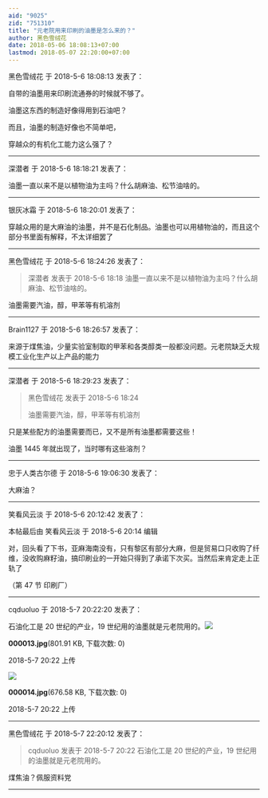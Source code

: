 ```yaml
---
aid: "9025"
zid: "751310"
title: "元老院用来印刷的油墨是怎么来的？"
author: 黑色雪绒花
date: 2018-05-06 18:08:13+07:00
lastmod: 2018-05-07 22:20:00+07:00
---
```


黑色雪绒花 于 2018-5-6 18:08:13 发表了：

自带的油墨用来印刷流通券的时候就不够了。

油墨这东西的制造好像得用到石油吧？

而且，油墨的制造好像也不简单吧，

穿越众的有机化工能力这么强了？

---

深潜者 于 2018-5-6 18:18:21 发表了：

油墨一直以来不是以植物油为主吗？什么胡麻油、松节油啥的。

---

银灰冰霜 于 2018-5-6 18:20:01 发表了：

穿越众用的是大麻油的油墨，并不是石化制品。油墨也可以用植物油的，而且这个部分书里面有解释，不太详细罢了

---

黑色雪绒花 于 2018-5-6 18:24:26 发表了：

> 深潜者 发表于 2018-5-6 18:18 油墨一直以来不是以植物油为主吗？什么胡麻油、松节油啥的。

油墨需要汽油，醇，甲苯等有机溶剂

---

Brain1127 于 2018-5-6 18:26:57 发表了：

来源于煤焦油，少量实验室制取的甲苯和各类醇类一般都没问题。元老院缺乏大规模工业化生产以上产品的能力

---

深潜者 于 2018-5-6 18:29:23 发表了：

> 黑色雪绒花 发表于 2018-5-6 18:24
>
> 油墨需要汽油，醇，甲苯等有机溶剂

只是某些配方的油墨需要而已，又不是所有油墨都需要这些！

油墨 1445 年就出现了，当时哪有这些溶剂？

---

忠于人类古尔德 于 2018-5-6 19:06:30 发表了：

大麻油？

---

笑看风云淡 于 2018-5-6 20:12:42 发表了：

本帖最后由 笑看风云淡 于 2018-5-6 20:14 编辑

对，回头看了下书，亚麻海南没有，只有黎区有部分大麻，但是贸易口只收购了纤维，没收购麻籽油，搞印刷业的一开始只得到了承诺下次买。当然后来肯定走上正轨了

（第 47 节 印刷厂）

---

cqduoluo 于 2018-5-7 20:22:20 发表了：

石油化工是 20 世纪的产业，19 世纪用的油墨就是元老院用的。![](/9025/202213p932eviv2mzz0yqe.jpg)

**000013.jpg**(801.91 KB, 下载次数: 0)

2018-5-7 20:22 上传

![](/9025/202215z7155wx731x7ez74.jpg)

**000014.jpg**(676.58 KB, 下载次数: 0)

2018-5-7 20:22 上传

---

黑色雪绒花 于 2018-5-7 22:20:12 发表了：

> cqduoluo 发表于 2018-5-7 20:22 石油化工是 20 世纪的产业，19 世纪用的油墨就是元老院用的。

煤焦油？佩服资料党

---
